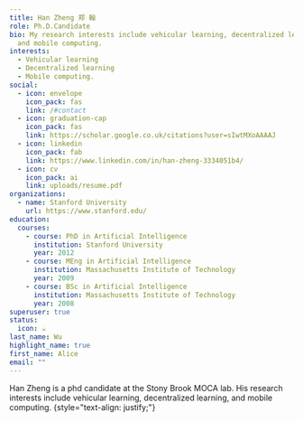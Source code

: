 ```yaml
---
title: Han Zheng 郑 翰
role: Ph.D.Candidate
bio: My research interests include vehicular learning, decentralized learning
  and mobile computing.
interests:
  - Vehicular learning
  - Decentralized learning
  - Mobile computing.
social:
  - icon: envelope
    icon_pack: fas
    link: /#contact
  - icon: graduation-cap
    icon_pack: fas
    link: https://scholar.google.co.uk/citations?user=sIwtMXoAAAAJ
  - icon: linkedin
    icon_pack: fab
    link: https://www.linkedin.com/in/han-zheng-3334051b4/
  - icon: cv
    icon_pack: ai
    link: uploads/resume.pdf
organizations:
  - name: Stanford University
    url: https://www.stanford.edu/
education:
  courses:
    - course: PhD in Artificial Intelligence
      institution: Stanford University
      year: 2012
    - course: MEng in Artificial Intelligence
      institution: Massachusetts Institute of Technology
      year: 2009
    - course: BSc in Artificial Intelligence
      institution: Massachusetts Institute of Technology
      year: 2008
superuser: true
status:
  icon: ☕️
last_name: Wu
highlight_name: true
first_name: Alice
email: ""
---
```

Han Zheng is a phd candidate at the Stony Brook MOCA lab. His research interests include vehicular learning, decentralized learning, and mobile computing.
{style="text-align: justify;"}